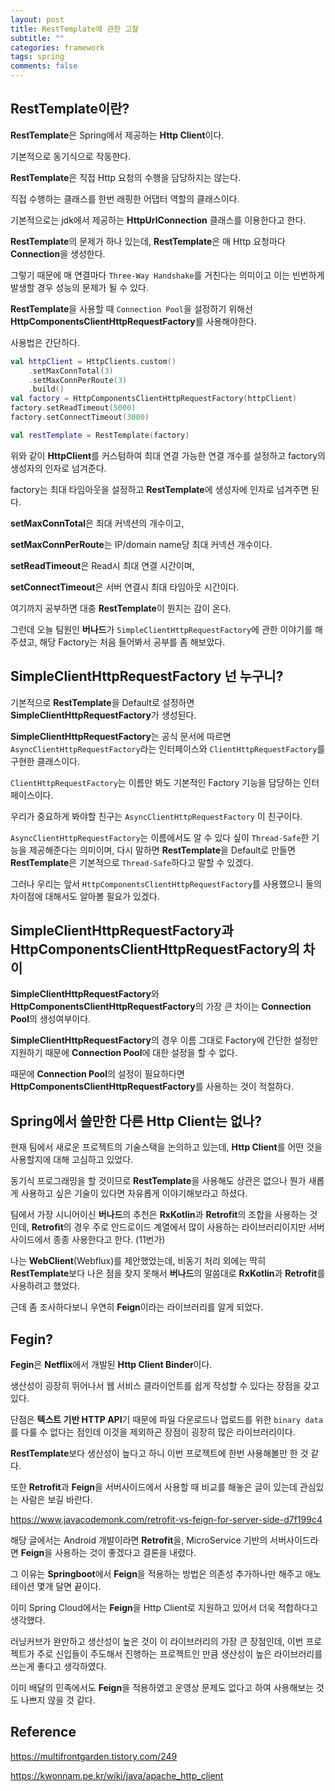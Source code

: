 ```yaml
---
layout: post
title: RestTemplate에 관한 고찰
subtitle: ""
categories: framework
tags: spring
comments: false
---
```


## RestTemplate이란?

**RestTemplate**은 Spring에서 제공하는 **Http Client**이다.

기본적으로 동기식으로 작동한다.

**RestTemplate**은 직접 Http 요청의 수행을 담당하지는 않는다.

직접 수행하는 클래스를 한번 래핑한 어댑터 역할의 클래스이다.

기본적으로는 jdk에서 제공하는 **HttpUrlConnection** 클래스를 이용한다고 한다.

**RestTemplate**의 문제가 하나 있는데, **RestTemplate**은 매 Http 요청마다 **Connection**을 생성한다.

그렇기 때문에 매 연결마다 `Three-Way Handshake`를 거친다는 의미이고 이는 빈번하게 발생할 경우 성능의 문제가 될 수 있다.

**RestTemplate**을 사용할 때 `Connection Pool`을 설정하기 위해선 **HttpComponentsClientHttpRequestFactory**를 사용해야한다.

사용법은 간단하다.

```kotlin
val httpClient = HttpClients.custom()
    .setMaxConnTotal(3)
    .setMaxConnPerRoute(3)
    .build()
val factory = HttpComponentsClientHttpRequestFactory(httpClient)
factory.setReadTimeout(5000)
factory.setConnectTimeout(3000)

val restTemplate = RestTemplate(factory)
```

위와 같이 **HttpClient**를 커스텀하여 최대 연결 가능한 연결 개수를 설정하고 factory의 생성자의 인자로 넘겨준다.

factory는 최대 타임아웃을 설정하고 **RestTemplate**에 생성자에 인자로 넘겨주면 된다.

**setMaxConnTotal**은 최대 커넥션의 개수이고,

**setMaxConnPerRoute**는 IP/domain name당 최대 커넥션 개수이다.

**setReadTimeout**은 Read시 최대 연결 시간이며,

**setConnectTimeout**은 서버 연결시 최대 타임아웃 시간이다.

여기까지 공부하면 대충 **RestTemplate**이 뭔지는 감이 온다.

그런데 오늘 팀원인 **버나드**가 `SimpleClientHttpRequestFactory`에 관한 이야기를 해주셨고, 해당 Factory는 처음 들어봐서 공부를 좀 해보았다.

## SimpleClientHttpRequestFactory 넌 누구니?

기본적으로 **RestTemplate**을 Default로 설정하면 **SimpleClientHttpRequestFactory**가 생성된다.

**SimpleClientHttpRequestFactory**는 공식 문서에 따르면 `AsyncClientHttpRequestFactory`라는 인터페이스와 `ClientHttpRequestFactory`를 구현한 클래스이다.

`ClientHttpRequestFactory`는 이름만 봐도 기본적인 Factory 기능을 담당하는 인터페이스이다.

우리가 중요하게 봐야할 친구는 `AsyncClientHttpRequestFactory` 이 친구이다.

`AsyncClientHttpRequestFactory`는 이름에서도 알 수 있다 싶이 `Thread-Safe`한 기능을 제공해준다는 의미이며, 다시 말하면 **RestTemplate**을 Default로 만들면 **RestTemplate**은 기본적으로 `Thread-Safe`하다고 말할 수 있겠다.

그러나 우리는 앞서 `HttpComponentsClientHttpRequestFactory`를 사용했으니 둘의 차이점에 대해서도 알아볼 필요가 있겠다.

## SimpleClientHttpRequestFactory과 HttpComponentsClientHttpRequestFactory의 차이

**SimpleClientHttpRequestFactory**와 **HttpComponentsClientHttpRequestFactory**의 가장 큰 차이는 **Connection Pool**의 생성여부이다.

**SimpleClientHttpRequestFactory**의 경우 이름 그대로 Factory에 간단한 설정만 지원하기 때문에 **Connection Pool**에 대한 설정을 할 수 없다.

때문에 **Connection Pool**의 설정이 필요하다면 **HttpComponentsClientHttpRequestFactory**를 사용하는 것이 적절하다.

## Spring에서 쓸만한 다른 Http Client는 없나?

현재 팀에서 새로운 프로젝트의 기술스택을 논의하고 있는데, **Http Client**를 어떤 것을 사용할지에 대해 고심하고 있었다.

동기식 프로그래밍을 할 것이므로 **RestTemplate**을 사용해도 상관은 없으나 뭔가 새롭게 사용하고 싶은 기술이 있다면 자유롭게 이야기해보라고 하셨다.

팀에서 가장 시니어이신 **버나드**의 추천은 **RxKotlin**과 **Retrofit**의 조합을 사용하는 것인데, **Retrofit**의 경우 주로 안드로이드 계열에서 많이 사용하는 라이브러리이지만 서버사이드에서 종종 사용한다고 한다. (11번가)

나는 **WebClient**(Webflux)를 제안했었는데, 비동기 처리 외에는 딱히 **RestTemplate**보다 나은 점을 찾지 못해서 **버나드**의 말씀대로 **RxKotlin**과 **Retrofit**를 사용하려고 했었다.

근데 좀 조사하다보니 우연히 **Feign**이라는 라이브러리를 알게 되었다.

## Fegin?

**Fegin**은 **Netflix**에서 개발된 **Http Client Binder**이다.

생산성이 굉장히 뛰어나서 웹 서비스 클라이언트를 쉽게 작성할 수 있다는 장점을 갖고 있다.

단점은 **텍스트 기반 HTTP API**기 때문에 파일 다운로드나 업로드를 위한 `binary data`를 다룰 수 없다는 점인데 이것을 제외하곤 장점이 굉장히 많은 라이브러리이다.

**RestTemplate**보다 생산성이 높다고 하니 이번 프로젝트에 한번 사용해볼만 한 것 같다.

또한 **Retrofit**과 **Feign**을 서버사이드에서 사용할 때 비교를 해놓은 글이 있는데 관심있는 사람은 보길 바란다.

https://www.javacodemonk.com/retrofit-vs-feign-for-server-side-d7f199c4

해당 글에서는 Android 개발이라면 **Retrofit**을, MicroService 기반의 서버사이드라면 **Feign**을 사용하는 것이 좋겠다고 결론을 내렸다.

그 이유는 **Springboot**에서 **Feign**을 적용하는 방법은 의존성 추가하나만 해주고 애노테이션 몇개 달면 끝이다.

이미 Spring Cloud에서는 **Feign**을 Http Client로 지원하고 있어서 더욱 적합하다고 생각했다.

러닝커브가 완만하고 생산성이 높은 것이 이 라이브러리의 가장 큰 장점인데, 이번 프로젝트가 주로 신입들이 주도해서 진행하는 프로젝트인 만큼 생산성이 높은 라이브러리를 쓰는게 좋다고 생각하였다.

이미 배달의 민족에서도 **Feign**을 적용하였고 운영상 문제도 없다고 하여 사용해보는 것도 나쁘지 않을 것 같다.

## Reference

https://multifrontgarden.tistory.com/249

https://kwonnam.pe.kr/wiki/java/apache_http_client
